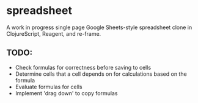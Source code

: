 spreadsheet
===========

A work in progress single page Google Sheets-style spreadsheet clone in ClojureScript, Reagent, and re-frame.

TODO:
-----

* Check formulas for correctness before saving to cells
* Determine cells that a cell depends on for calculations based on the formula
* Evaluate formulas for cells
* Implement 'drag down' to copy formulas
